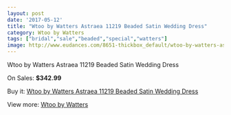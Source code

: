 ```yaml
---
layout: post
date: '2017-05-12'
title: "Wtoo by Watters Astraea 11219 Beaded Satin Wedding Dress"
category: Wtoo by Watters
tags: ["bridal","sale","beaded","special","watters"]
image: http://www.eudances.com/8651-thickbox_default/wtoo-by-watters-astraea-11219-beaded-satin-wedding-dress.jpg
---
```

Wtoo by Watters Astraea 11219 Beaded Satin Wedding Dress

On Sales: **$342.99**
<a href="https://www.eudances.com/en/wtoo-by-watters/2929-wtoo-by-watters-astraea-11219-beaded-satin-wedding-dress.html"><amp-img layout="responsive" width="600" height="600" src="//www.eudances.com/8651-thickbox_default/wtoo-by-watters-astraea-11219-beaded-satin-wedding-dress.jpg" alt="Wtoo by Watters Astraea 11219 Beaded Satin Wedding Dress 0" /></a>
<a href="https://www.eudances.com/en/wtoo-by-watters/2929-wtoo-by-watters-astraea-11219-beaded-satin-wedding-dress.html"><amp-img layout="responsive" width="600" height="600" src="//www.eudances.com/8654-thickbox_default/wtoo-by-watters-astraea-11219-beaded-satin-wedding-dress.jpg" alt="Wtoo by Watters Astraea 11219 Beaded Satin Wedding Dress 1" /></a>
<a href="https://www.eudances.com/en/wtoo-by-watters/2929-wtoo-by-watters-astraea-11219-beaded-satin-wedding-dress.html"><amp-img layout="responsive" width="600" height="600" src="//www.eudances.com/8653-thickbox_default/wtoo-by-watters-astraea-11219-beaded-satin-wedding-dress.jpg" alt="Wtoo by Watters Astraea 11219 Beaded Satin Wedding Dress 2" /></a>
<a href="https://www.eudances.com/en/wtoo-by-watters/2929-wtoo-by-watters-astraea-11219-beaded-satin-wedding-dress.html"><amp-img layout="responsive" width="600" height="600" src="//www.eudances.com/8652-thickbox_default/wtoo-by-watters-astraea-11219-beaded-satin-wedding-dress.jpg" alt="Wtoo by Watters Astraea 11219 Beaded Satin Wedding Dress 3" /></a>

Buy it: [Wtoo by Watters Astraea 11219 Beaded Satin Wedding Dress](https://www.eudances.com/en/wtoo-by-watters/2929-wtoo-by-watters-astraea-11219-beaded-satin-wedding-dress.html "Wtoo by Watters Astraea 11219 Beaded Satin Wedding Dress")

View more: [Wtoo by Watters](https://www.eudances.com/en/49-wtoo-by-watters "Wtoo by Watters")